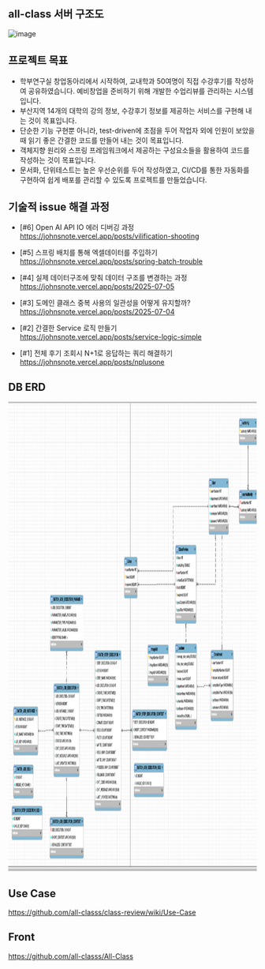 all-class 서버 구조도
---

<img width="684" height="937" alt="image" src="https://github.com/user-attachments/assets/82637c7e-9f3e-45e2-9b3b-9f342e7e185f" />

프로젝트 목표
---
- 학부연구실 창업동아리에서 시작하여, 교내학과 50여명이 직접 수강후기를 작성하여 공유하였습니다. 예비창업을 준비하기 위해 개발한 수업리뷰를 관리하는 시스템입니다.
- 부산지역 14개의 대학의 강의 정보, 수강후기 정보를 제공하는 서비스를 구현해 내는 것이 목표입니다.
- 단순한 기능 구현뿐 아니라, test-driven에 초점을 두어 작업자 외에 인원이 보았을때 읽기 좋은 간결한 코드를 만들어 내는 것이 목표입니다.
- 객체지향 원리와 스프링 프레임워크에서 제공하는 구성요소들을 활용하여 코드를 작성하는 것이 목표입니다.
- 문서화, 단위테스트는 높은 우선순위를 두어 작성하였고, CI/CD를 통한 자동화를 구현하여 쉽게 배포를 관리할 수 있도록 프로젝트를 만들었습니다.

기술적 issue 해결 과정
---

- [#6] Open AI API IO 에러 디버깅 과정 <br/>
  https://johnsnote.vercel.app/posts/vilification-shooting
    
- [#5] 스프링 배치를 통해 엑셀데이터를 주입하기 <br/>
  https://johnsnote.vercel.app/posts/spring-batch-trouble
  
- [#4] 실제 데이터구조에 맞춰 데이터 구조를 변경하는 과정 <br/>
  https://johnsnote.vercel.app/posts/2025-07-05
  
- [#3] 도메인 클래스 중복 사용의 일관성을 어떻게 유지할까? <br/>
  https://johnsnote.vercel.app/posts/2025-07-04
  
- [#2] 간결한 Service 로직 만들기 <br/>
https://johnsnote.vercel.app/posts/service-logic-simple

- [#1] 전체 후기 조회시 N+1로 응답하는 쿼리 해결하기 <br/>
https://johnsnote.vercel.app/posts/nplusone


DB ERD
---

<img width="1314" height="951" alt="image" src="https://raw.githubusercontent.com/all-classs/all-class-server/refs/heads/main/images/erd.png" />

Use Case
---

https://github.com/all-classs/class-review/wiki/Use-Case

Front
---

https://github.com/all-classs/All-Class
